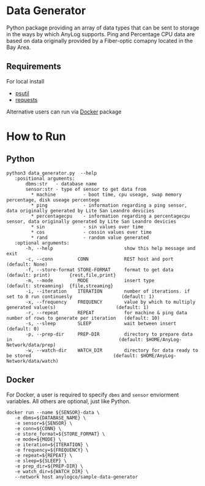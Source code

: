 # Data Generator 
Python package providing an array of data types that can be sent to storage in the ways by which AnyLog supports. 
Ping and Percentage CPU data are based on data originally provided by a Fiber-optic comapny located in the Bay Area.

## Requirements 
For local install 
   * [psutil](https://pypi.org/project/psutil/)
   * [requests](https://pypi.org/project/requests/) 

Alternative users can run via [Docker](https://docs.docker.com/engine/install/) package

# How to Run 
## Python 
```
python3 data_generator.py  --help
   :positional arguments:
       dbms:str   - database name 
       sensor:str - type of sensor to get data from
         * machine          - boot time, cpu useage, swap memory percentage, disk useage percentege 
         * ping             - information regarding a ping sensor, data originally generated by Lite San Leandro devicies
         * percentagecpu    - information regarding a percentagecpu sensor, data originally generated by Lite San Leandro devicies
         * sin              - sin values over time 
         * cos              - cossin values over time      
         * rand             - random value generated 
   :optional arguments:
       -h, --help                          show this help message and exit
       -c, --conn         CONN             REST host and port                                                 (default: None)
       -f, --store-format STORE-FORMAT     format to get data                                                 (default: print)       {rest,file,print}
       -m, --mode         MODE             insert type                                                        (default: streamning)  {file,streaming}
       -i, --iteration    ITERATION        number of iterations. if set to 0 run continuesly                  (default: 1)
       -x, --frequency    FREQUENCY        value by which to multiply generated value(s)                      (default: 1)
       -r, --repeat       REPEAT           for machine & ping data number of rows to generate per iteration   (default: 10)
       -s, --sleep        SLEEP            wait between insert                                                (default: 0)
       -p, --prep-dir     PREP-DIR         directory to prepare data in                                       (default: $HOME/AnyLog-Network/data/prep)
       -w, --watch-dir    WATCH_DIR        directory for data ready to be stored                              (default: $HOME/AnyLog-Network/data/watch)
```

## Docker 
For Docker, a user is required to specify `dbms` and `sensor` enviorment variables. All others are optional, just like Python.  

```
docker run --name ${SENSOR}-data \
   -e dbms=${DATABASE_NAME} \ 
   -e sensor=${SENSOR} \ 
   -e conn=${CONN} \ 
   -e store_format=${STORE_FORMAT} \ 
   -e mode=${MODE} \
   -e iteration=${ITERATION} \ 
   -e frequency=${FREQUENCY} \ 
   -e repeat=${REPEAT} \ 
   -e sleep=${SLEEP} \ 
   -e prep_dir=${PREP-DIR} \ 
   -e watch_dir=${WATCH_DIR} \ 
   --network host anylogco/sample-data-generator
```

